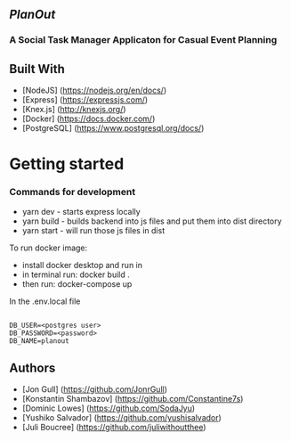 ## _PlanOut_ 


### A Social Task Manager Applicaton for Casual Event Planning

## Built With

 - [NodeJS] (https://nodejs.org/en/docs/)
 - [Express] (https://expressjs.com/) 
 - [Knex.js] (http://knexjs.org/)
 - [Docker] (https://docs.docker.com/)
 - [PostgreSQL] (https://www.postgresql.org/docs/)
 

# Getting started

### Commands for development

- yarn dev - starts express locally
- yarn build - builds backend into js files and put them into dist directory
- yarn start - will run those js files in dist

To run docker image:
- install docker desktop and run in
- in terminal run: docker build . 
- then run: docker-compose up


In the .env.local file
```

DB_USER=<postgres user>
DB_PASSWORD=<password>
DB_NAME=planout

```



## Authors

- [Jon Gull] (https://github.com/JonrGull)
- [Konstantin Shambazov] (https://github.com/Constantine7s)
- [Dominic Lowes] (https://github.com/SodaJyu)
- [Yushiko Salvador] (https://github.com/yushisalvador)
- [Juli Boucree] (https://github.com/juliwithoutthee)
